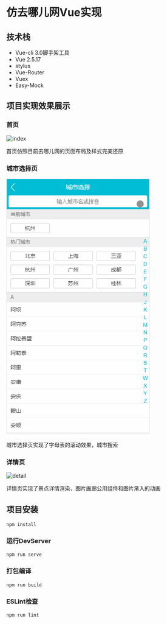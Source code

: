 # 仿去哪儿网Vue实现

## 技术栈
* Vue-cli 3.0脚手架工具
* Vue 2.5.17
* stylus
* Vue-Router
* Vuex
* Easy-Mock

## 项目实现效果展示

### 首页
![index](assets/index.gif)

首页仿照目前去哪儿网的页面布局及样式完美还原

### 城市选择页

![city](assets/city.gif)

城市选择页实现了字母表的滚动效果，城市搜索

### 详情页

![detail](assets/detail.gif)

详情页实现了景点详情渲染、图片画廊公用组件和图片渐入的动画

## 项目安装
```
npm install
```

### 运行DevServer
```
npm run serve
```

### 打包编译
```
npm run build
```

### ESLint检查
```
npm run lint
```

